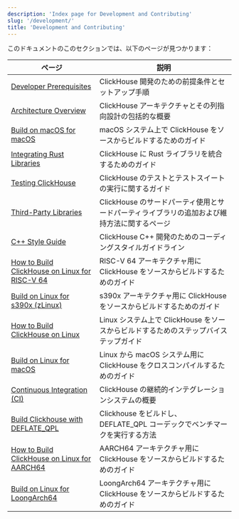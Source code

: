 ```yaml
---
description: 'Index page for Development and Contributing'
slug: '/development/'
title: 'Development and Contributing'
---
```




このドキュメントのこのセクションでは、以下のページが見つかります：

| ページ | 説明 |
|-----|-----|
| [Developer Prerequisites](/development/developer-instruction) | ClickHouse 開発のための前提条件とセットアップ手順 |
| [Architecture Overview](/development/architecture) | ClickHouse アーキテクチャとその列指向設計の包括的な概要 |
| [Build on macOS for macOS](/development/build-osx) | macOS システム上で ClickHouse をソースからビルドするためのガイド |
| [Integrating Rust Libraries](/development/integrating_rust_libraries) | ClickHouse に Rust ライブラリを統合するためのガイド |
| [Testing ClickHouse](/development/tests) | ClickHouse のテストとテストスイートの実行に関するガイド |
| [Third-Party Libraries](/development/contrib) | ClickHouse のサードパーティ使用とサードパーティライブラリの追加および維持方法に関するページ |
| [C++ Style Guide](/development/style) | ClickHouse C++ 開発のためのコーディングスタイルガイドライン |
| [How to Build ClickHouse on Linux for RISC-V 64](/development/build-cross-riscv) | RISC-V 64 アーキテクチャ用に ClickHouse をソースからビルドするためのガイド |
| [Build on Linux for s390x (zLinux)](/development/build-cross-s390x) | s390x アーキテクチャ用に ClickHouse をソースからビルドするためのガイド |
| [How to Build ClickHouse on Linux](/development/build) | Linux システム上で ClickHouse をソースからビルドするためのステップバイステップガイド |
| [Build on Linux for macOS](/development/build-cross-osx) | Linux から macOS システム用に ClickHouse をクロスコンパイルするためのガイド |
| [Continuous Integration (CI)](/development/continuous-integration) | ClickHouse の継続的インテグレーションシステムの概要 |
| [Build Clickhouse with DEFLATE_QPL](/development/building_and_benchmarking_deflate_qpl) | Clickhouse をビルドし、DEFLATE_QPL コーデックでベンチマークを実行する方法 |
| [How to Build ClickHouse on Linux for AARCH64](/development/build-cross-arm) | AARCH64 アーキテクチャ用に ClickHouse をソースからビルドするためのガイド |
| [Build on Linux for LoongArch64](/development/build-cross-loongarch) | LoongArch64 アーキテクチャ用に ClickHouse をソースからビルドするためのガイド |

